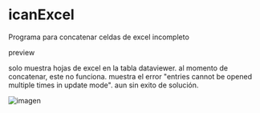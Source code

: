 # icanExcel

Programa para concatenar celdas de excel incompleto

preview

solo muestra hojas de excel en la tabla dataviewer. al momento de concatenar, este no funciona. muestra el error "entries cannot be opened multiple times in update mode". aun sin exito de solución.

![imagen](https://user-images.githubusercontent.com/44992155/213035482-db971b66-6339-4de8-b6e9-ad6f4da04a9a.png)

